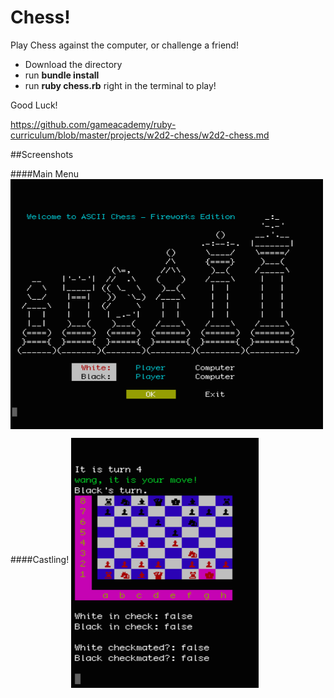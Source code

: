 # Chess!
Play Chess against the computer, or challenge a friend!


+ Download the directory 
+ run **bundle install**
+ run **ruby chess.rb** right in the terminal to play!

Good Luck!

https://github.com/gameacademy/ruby-curriculum/blob/master/projects/w2d2-chess/w2d2-chess.md

##Screenshots

####Main Menu
<img src=./game/screenshots/main_menu.png 
  align=middle width=500 height=400 />

####Castling!
<img src=./game/screenshots/castle.png 
  align=middle width=300 height=400 />
